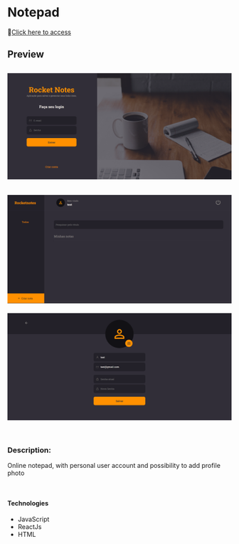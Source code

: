 # Notepad

🔗[Click here to access]()

## Preview
![preview](./src/assets/preview.png)
-
![preview](./src/assets/preview2.png)
-
![preview](./src/assets/preview3.png)

<br/>

### Description:
Online notepad, with personal user account and possibility to add profile photo

<br/>

#### Technologies

- JavaScript
- ReactJs
- HTML